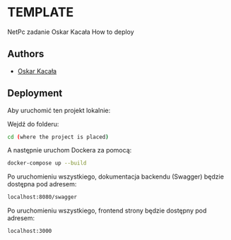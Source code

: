 
# TEMPLATE

NetPc zadanie Oskar Kacała How to deploy

## Authors

- [Oskar Kacała](https://www.linkedin.com/in/oskar-kacała-b986b5267/)


## Deployment

Aby uruchomić ten projekt lokalnie:

Wejdź do folderu:
```bash
cd (where the project is placed)
```

A następnie uruchom Dockera za pomocą:
```bash
docker-compose up --build
```

Po uruchomieniu wszystkiego, dokumentacja backendu (Swagger) będzie dostępna pod adresem:
```bash
localhost:8080/swagger
```

Po uruchomieniu wszystkiego, frontend strony będzie dostępny pod adresem:
```bash
localhost:3000
```

